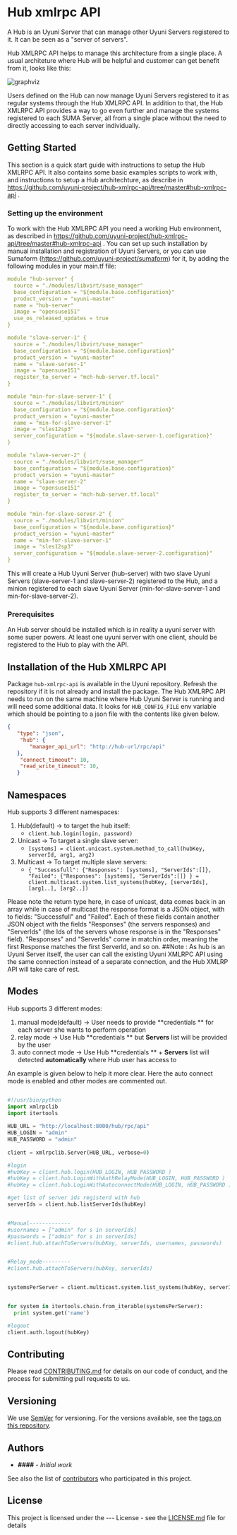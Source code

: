 # Hub xmlrpc API

A Hub is an Uyuni Server that can manage other Uyuni Servers registered to it. It can be seen as a "server of servers".

Hub XMLRPC API helps to manage this architecture from a single place. A usual architeture where Hub will be helpful and customer can get benefit from it, looks like this:

![graphviz](https://user-images.githubusercontent.com/12951268/74736042-33518d80-5252-11ea-83a3-04d3d4ae5d11.png)

Users defined on the Hub can now manage Uyuni Servers registered to it as regular systems through the Hub XMLRPC API. In addition to that, the Hub XMLRPC API provides a way to go even further and manage the systems registered to each SUMA Server, all from a single place without the need to directly accessing to each server individually.

## Getting Started

This section is a quick start guide with instructions to setup the Hub XMLRPC API. It also contains some basic examples scripts to work with, and instructions to setup a Hub architechture, as describe in https://github.com/uyuni-project/hub-xmlrpc-api/tree/master#hub-xmlrpc-api .

### Setting up the environment

To work with the Hub XMLRPC API you need a working Hub environment, as described in https://github.com/uyuni-project/hub-xmlrpc-api/tree/master#hub-xmlrpc-api . You can set up such installation by manual installation and registration of Uyuni Servers, or you can use Sumaform (https://github.com/uyuni-project/sumaform) for it, by adding the following modules in your main.tf file:

```yaml
module "hub-server" {
  source = "./modules/libvirt/suse_manager"
  base_configuration = "${module.base.configuration}"
  product_version = "uyuni-master"
  name = "hub-server"
  image = "opensuse151"
  use_os_released_updates = true
}

module "slave-server-1" {
  source = "./modules/libvirt/suse_manager"
  base_configuration = "${module.base.configuration}"
  product_version = "uyuni-master"
  name = "slave-server-1"
  image = "opensuse151"
  register_to_server = "mch-hub-server.tf.local"
}

module "min-for-slave-server-1" {
  source = "./modules/libvirt/minion"
  base_configuration = "${module.base.configuration}"
  product_version = "uyuni-master"
  name = "min-for-slave-server-1"
  image = "sles12sp3"
  server_configuration = "${module.slave-server-1.configuration}"
}

module "slave-server-2" {
  source = "./modules/libvirt/suse_manager"
  base_configuration = "${module.base.configuration}"
  product_version = "uyuni-master"
  name = "slave-server-2"
  image = "opensuse151"
  register_to_server = "mch-hub-server.tf.local"
}

module "min-for-slave-server-2" {
  source = "./modules/libvirt/minion"
  base_configuration = "${module.base.configuration}"
  product_version = "uyuni-master"
  name = "min-for-slave-server-1"
  image = "sles12sp3"
  server_configuration = "${module.slave-server-2.configuration}"
}
```

This will create a Hub Uyuni Server (hub-server) with two slave Uyuni Servers (slave-server-1 and slave-server-2) registered to the Hub, and a minion registered to each slave Uyuni Server (min-for-slave-server-1 and min-for-slave-server-2).

### Prerequisites

An Hub server should be installed which is in reality a uyuni server with some super powers. At least one uyuni server with one client, should be registered to the Hub to play with the API.



## Installation of the Hub XMLRPC API

Package `hub-xmlrpc-api` is available in the Uyuni repository. Refresh the repository if it is not already and install the package. The Hub XMLRPC API needs to run on the same machine where Hub Uyuni Server is running and will need some additional data. 
It looks for `HUB_CONFIG_FILE` env variable which should be pointing to a json file with the contents like given below.

```json
{
   "type": "json",
    "hub": {
       "manager_api_url": "http://hub-url/rpc/api"
   },
    "connect_timeout": 10,
    "read_write_timeout": 10,
   }
 ```
## Namespaces
Hub supports 3 different namespaces:

1. Hub(default) &#8594; to target the hub itself:
     - `client.hub.login(login, password)`
2. Unicast &#8594; To target a single slave server:
     - `[systems] = client.unicast.system.method_to_call(hubKey, serverId, arg1, arg2)`
3. Multicast &#8594; To target multiple slave servers:
     - `{ "Successfull": {"Responses": [systems], "ServerIds":[]}, "Failed": {"Responses": [systems], "ServerIds":[]} } = client.multicast.system.list_systems(hubKey, [serverIds],[arg1..], [arg2..])`

Please note the return type here, in case of unicast, data comes back in an array while in case of multicast the response format is a JSON object, with to fields: "Successfull" and "Failed". Each of these fields contain another JSON object with the fields "Responses" (the servers responses) and "ServerIds" (the Ids of the servers whose response is in the "Responses" field). "Responses" and "ServerIds" come in matchin order, meaning the first Response matches the first ServerId, and so on.
##Note : As hub is an Uyuni Server itself, the user can call the existing Uyuni XMLRPC API using the same connection instead of a separate connection, and the Hub XMLRP API will take care of rest.
## Modes
Hub supports 3 different modes:

1. manual mode(default) &#8594; User needs to provide  **credentials ** for each server she wants to perform operation
2. relay mode  &#8594; Use Hub  **credentials ** but  **Servers** list will be provided by the user
3. auto connect mode &#8594; Use Hub  **credentials ** +  **Servers** list will detected  **automatically** where Hub user has
access to

An example is given below to help it more clear. Here the auto connect mode is enabled and other modes are commented out. 

```python

#!/usr/bin/python
import xmlrpclib
import itertools
 
HUB_URL = "http://localhost:8000/hub/rpc/api"
HUB_LOGIN = "admin"
HUB_PASSWORD = "admin"
 
client = xmlrpclib.Server(HUB_URL, verbose=0)

#login
#hubKey = client.hub.login(HUB_LOGIN, HUB_PASSWORD )
#hubKey = client.hub.LoginWithAuthRelayMode(HUB_LOGIN, HUB_PASSWORD )
#hubKey = client.hub.LoginWithAutoconnectMode(HUB_LOGIN, HUB_PASSWORD )

#get list of server ids registerd with hub
serverIds = client.hub.listServerIds(hubKey)


#Manual-------------
#usernames = ["admin" for s in serverIds]
#passwords = ["admin" for s in serverIds]
#client.hub.attachToServers(hubKey, serverIds, usernames, passwords)


#Relay_mode---------
#client.hub.attachToServers(hubKey, serverIds)


systemsPerServer = client.multicast.system.list_systems(hubKey, serverIds)


for system in itertools.chain.from_iterable(systemsPerServer):
  print system.get('name')

#logout
client.auth.logout(hubKey)

```



## Contributing

Please read [CONTRIBUTING.md](https://gist.github.com/PurpleBooth/b24679402957c63ec426) for details on our code of conduct, and the process for submitting pull requests to us.

## Versioning

We use [SemVer](http://semver.org/) for versioning. For the versions available, see the [tags on this repository](https://github.com/your/project/tags). 

## Authors

* **####** - *Initial work* 

See also the list of [contributors](https://github.com/your/project/contributors) who participated in this project.

## License

This project is licensed under the --- License - see the [LICENSE.md](LICENSE.md) file for details


